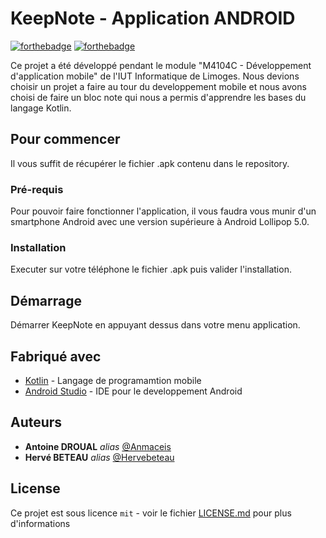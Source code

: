# KeepNote - Application ANDROID

[![forthebadge](http://forthebadge.com/images/badges/built-with-love.svg)](http://forthebadge.com)  [![forthebadge](https://forthebadge.com/images/badges/made-with-java.svg)](https://forthebadge.com)

Ce projet a été développé pendant le module "M4104C - Développement d'application mobile" de l'IUT Informatique de Limoges. Nous devions choisir un projet a faire au tour du developpement mobile et nous avons choisi de faire un bloc note qui nous a permis d'apprendre les bases du langage Kotlin.

## Pour commencer

Il vous suffit de récupérer le fichier .apk contenu dans le repository.

### Pré-requis

Pour pouvoir faire fonctionner l'application, il vous faudra vous munir d'un smartphone Android avec une version supérieure à Android Lollipop 5.0.

### Installation

Executer sur votre téléphone le fichier .apk puis valider l'installation.

## Démarrage

Démarrer KeepNote en appuyant dessus dans votre menu application.

## Fabriqué avec

* [Kotlin](https://kotlinlang.org/) - Langage de programamtion mobile
* [Android Studio](https://developer.android.com/studio/features) - IDE pour le developpement Android

## Auteurs
* **Antoine DROUAL** _alias_ [@Anmaceis](https://github.com/Anmaceis)
* **Hervé BETEAU** _alias_ [@Hervebeteau](https://github.com/Hervebeteau)

## License

Ce projet est sous licence ``mit`` - voir le fichier [LICENSE.md](LICENSE.md) pour plus d'informations

